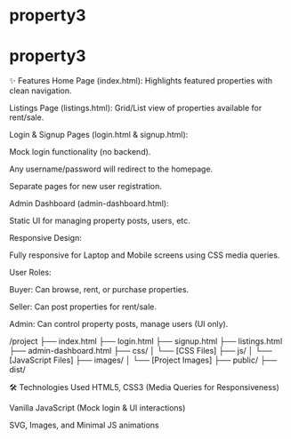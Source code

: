 # property3
# property3
✨ Features
Home Page (index.html): Highlights featured properties with clean navigation.

Listings Page (listings.html): Grid/List view of properties available for rent/sale.

Login & Signup Pages (login.html & signup.html):

Mock login functionality (no backend).

Any username/password will redirect to the homepage.

Separate pages for new user registration.

Admin Dashboard (admin-dashboard.html):

Static UI for managing property posts, users, etc.

Responsive Design:

Fully responsive for Laptop and Mobile screens using CSS media queries.

User Roles:

Buyer: Can browse, rent, or purchase properties.

Seller: Can post properties for rent/sale.

Admin: Can control property posts, manage users (UI only).

/project
├── index.html
├── login.html
├── signup.html
├── listings.html
├── admin-dashboard.html
├── css/
│   └── [CSS Files]
├── js/
│   └── [JavaScript Files]
├── images/
│   └── [Project Images]
├── public/
├── dist/

🛠️ Technologies Used
HTML5, CSS3 (Media Queries for Responsiveness)

Vanilla JavaScript (Mock login & UI interactions)

SVG, Images, and Minimal JS animations
